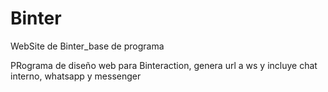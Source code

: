 # Binter
WebSite de Binter_base de programa
 
 
  PRograma de diseño web para Binteraction, genera url a ws y incluye chat interno, whatsapp y messenger
